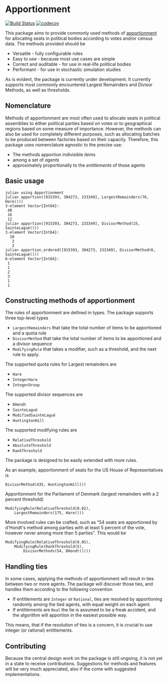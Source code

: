# Apportionment

[![Build Status](https://github.com/kasperrisager/Apportionment.jl/actions/workflows/CI.yml/badge.svg?branch=master)](https://github.com/kasperrisager/Apportionment.jl/actions/workflows/CI.yml?query=branch%3Amaster)
[![codecov](https://codecov.io/github/kasperrisager/Apportionment.jl/graph/badge.svg?token=QJF2U8JTRA)](https://codecov.io/github/kasperrisager/Apportionment.jl)

This package aims to provide commonly used methods of [apportionment](https://en.wikipedia.org/wiki/Mathematics_of_apportionment) for allocating seats in political bodies according to votes and/or census data. The methods provided should be
* Versatile - fully configurable rules
* Easy to use - because most use cases are simple
* Correct and auditable - for use in real-life political bodies
* Performant - for use in stochastic simulation studies

As is evident, the package is currently under development. It currently supports most commonly encountered Largest Remainders and Divisor Methods, as well as thresholds.

## Nomenclature

Methods of apportionment are most often used to allocate seats in political assemblies to either political parties based on votes or to 
geographical regions based on some measure of importance. However, the methods can also be used for completely different purposes, such as allocating batches to be produced between factories based on their capacity. Therefore, this package uses nomenclature agnostic to the precise use:

- The methods apportion indivisible *items*
- among a set of *agents*
- approximately proportionally to the *entitlements* of those agents

## Basic usage

    julia> using Apportionment
    julia> apportion([915393, 304273, 233349], LargestRemainders(76, Hare()))
    3-element Vector{Int64}:
     48
     16
     12
    julia> apportion([915393, 304273, 233349], DivisorMethod(15, SainteLaguë()))
    3-element Vector{Int64}:
      10
       3
       2
    julia> apportion_ordered([915393, 304273, 233349], DivisorMethod(6, SainteLaguë()))
    6-element Vector{Int64}:
     1
     1
     2
     3
     1
     1

## Constructing methods of apportionment

The rules of apportionment are defined in types. The package supports three top-level types
 - `LargestRemainders` that take the total number of items to be apportioned and a quota rule
 - `DivisorMethod` that take the total number of items to be apportioned and a divisor sequence
 - `ModifyingRule` that takes a modifier, such as a threshold, and the next rule to apply.

The supported quota rules for Largest remainders are
 - `Hare`
 - `IntegerHare`
 - `IntegerDroop`
 
The supported divisor sequences are
 - `DHondt`
 - `SainteLaguë`
 - `ModifiedSainteLaguë`
 - `HuntingtonHill`

The supported modifying rules are
 - `RelativeThreshold`
 - `AbsoluteThreshold`
 - `RankThreshold`

The package is designed to be easily extended with more rules.

As an example, apportionment of seats for the US House of Representatives is

    DivisorMethod(435, HuntingtonHill())

Apportionment for the Parliament of Denmark (largest remainders with a 2 percent threshold)

    ModifyingRule(RelativeThreshold(0.02),
        LargestRemainders(175, Hare()))

More involved rules can be crafted, such as "54 seats are apportioned by d'Hondt's method among
parties with at least 5 percent of the vote, however never among more than 5 parties". This would be

    ModifyingRule(RelativeThreshold(0.05),
        ModifyingRule(RankThreshold(5),
            DivisorMethods(54, DHondt())))

## Handling ties

In some cases, applying the methods of apportionment will result in ties between two or more agents. The package will discover those ties, and handles them according to the following convention

- If entitlements are `Integer` or `Rational`, ties are resolved by apportioning randomly among the tied agents, with equal weight on each agent.
- If entitlements are `Real` the tie is assumed to be a freak accident, and the algorithm will apportion in the easiest possible way.

This means, that if the resolution of ties is a concern, it is crucial to use integer (or rational) entitlements.

## Contributing

Because the central design work on the package is still ongoing, it is not yet in a state to receive contributions. Suggestions for methods and features will be very much appreciated, also if the come with suggested implementations.
